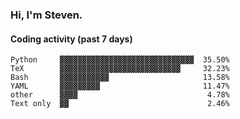 ### Hi, I'm Steven.

#### Coding activity (past 7 days)
```
Python     ▓▓▓▓▓▓▓▓▓▓▓▓▓▓▓▓▓▓▓▓▓▓▓▓▓▓▓▓▓▓  35.50%
TeX        ▓▓▓▓▓▓▓▓▓▓▓▓▓▓▓▓▓▓▓▓▓▓▓▓▓▓▓     32.23%
Bash       ▓▓▓▓▓▓▓▓▓▓▓                     13.58%
YAML       ▓▓▓▓▓▓▓▓▓                       11.47%
other      ▓▓▓▓                             4.78%
Text only  ▓▓                               2.46%
```
